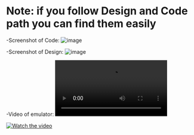 # Note: if you follow Design and Code path you can find them easily

-Screenshot of Code:
![image](https://user-images.githubusercontent.com/101103934/159054761-08531274-8952-4e5c-b3dc-121f8555e366.png)

-Screenshot of Design:
![image](https://user-images.githubusercontent.com/101103934/159054923-21038a69-7d7d-4246-82b4-20c48ec32793.png)

-Video of emulator:
![Watch the video](https://user-images.githubusercontent.com/101103934/159056526-b358ffa0-8fa2-4c29-a944-e36107b60241.mp4)

[![Watch the video](https://i.imgur.com/vKb2F1B.png)](https://youtu.be/vt5fpE0bzSY)
